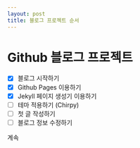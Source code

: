 ```yaml
---
layout: post
title: 블로그 프로젝트 순서
---
```


# Github 블로그 프로젝트
- [x] 블로그 시작하기
- [x] Github Pages 이용하기
- [x] Jekyll 페이지 생성기 이용하기
- [ ] 테마 적용하기 (Chirpy)
- [ ] 첫 글 작성하기
- [ ] 블로그 정보 수정하기

계속
